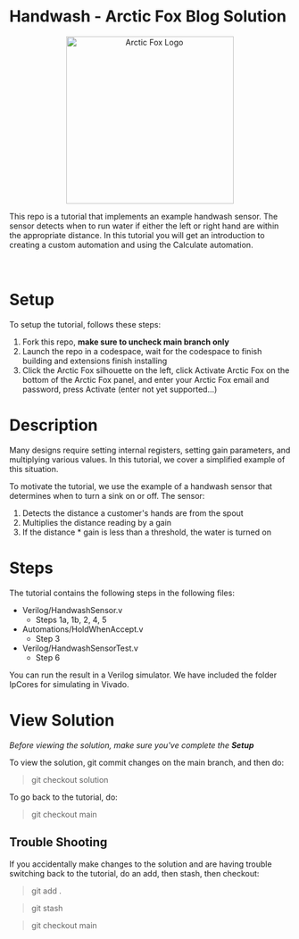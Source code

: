 # Handwash - Arctic Fox Blog Solution

<p align="center">
    <img src="https://icii.io/wp-content/uploads/2022/09/New-Arctic-Fox-Logo.Blue_.For-Animation.WithBehindForGaps-1.svg" alt="Arctic Fox Logo" style="width:300px;"/>
</p>

This repo is a tutorial that implements an example handwash sensor. The sensor detects when to run water if either the left or right hand are within the appropriate distance. In this tutorial you will get an introduction to creating a custom automation and using the Calculate automation. 
<br>
<br>
<br>

# Setup
To setup the tutorial, follows these steps: 
1) Fork this repo, **make sure to uncheck main branch only** 
2) Launch the repo in a codespace, wait for the codespace to finish building and extensions finish installing
3) Click the Arctic Fox silhouette on the left, click Activate Arctic Fox on the bottom of the Arctic Fox panel, and enter your Arctic Fox email and password, press Activate (enter not yet supported...) 

# Description
Many designs require setting internal registers, setting gain parameters, and multiplying various values. In this tutorial, we cover a simplified example of this situation.

To motivate the tutorial, we use the example of a handwash sensor that determines when to turn a sink on or off. The sensor:
1. Detects the distance a customer's hands are from the spout
2. Multiplies the distance reading by a gain
3. If the distance * gain is less than a threshold, the water is turned on

# Steps
The tutorial contains the following steps in the following files: 
- Verilog/HandwashSensor.v
  - Steps 1a, 1b, 2, 4, 5
- Automations/HoldWhenAccept.v 
  - Step 3
- Verilog/HandwashSensorTest.v 
  - Step 6

You can run the result in a Verilog simulator. We have included the folder IpCores for simulating in Vivado. 

# View Solution
*Before viewing the solution, make sure you've complete the **Setup*** 

To view the solution, git commit changes on the main branch, and then do: 

> git checkout solution

To go back to the tutorial, do: 

> git checkout main

## Trouble Shooting
If you accidentally make changes to the solution and are having trouble switching back to the tutorial, do an add, then stash, then checkout: 
> git add . 

> git stash 

> git checkout main 
